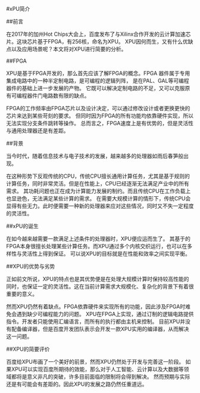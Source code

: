 #xPU简介

##前言

在2017年的加州Hot Chips大会上，百度发布了与Xilinx合作开发的云计算加速芯片。这块芯片基于FPGA，有256核，命名为XPU。
XPU因何而生，又有什么优缺点以及应用场景呢？本文将对XPU进行简要的分析。

##FPGA

XPU是基于FPGA开发的，那么首先应该了解FPGA的概念。FPGA 器件属于专用集成电路中的一种半定制电路，是可编程的逻辑列阵，
是在PAL、GAL等可编程器件的基础上进一步发展的产物。
它既可以解决定制电路的不足，又可以克服原有可编程器件门电路数有限的缺点。

FPGA的工作频率由FPGA芯片以及设计决定，可以通过修改设计或者更换更快的芯片来达到某些苛刻的要求。
但同时因为FPGA的所有功能均依靠硬件实现，所以无法实现分支条件跳转等操作。
总而言之，FPGA速度上是有优势的，但是灵活性与通用处理器还是有差距。

##背景

当今时代，随着信息技术与电子技术的发展，越来越多的处理器如雨后春笋般出现。

在这种形势下反观传统的CPU，传统CPU擅长通用计算任务，尤其是基于规则的计算任务，同时非常灵活。但是在性能上，CPU已经逐渐无法满足产业中的所有需求。
其功耗问题也正在成为计算能力发展的制约。而且传统CPU在工作负载上也显逊色，无法满足某些计算的需求。
在需要大规模计算的情形下，传统CPU会显得有些无力。此时便需要一种新的处理器来应对这些情况，同时又不失一定程度的灵活性。

##xPU的诞生

在如今越来越需要一款满足上述条件的处理器时，XPU便应运而生了。
其基于的FPGA本身很擅长处理某些计算任务。而XPU通过多个内核交织运行，也可以在多样性与灵活性上得到保证。
可以说XPU的目标就是在性能和效率之间实现平衡。

##XPU的优势与劣势

正如前文所说，XPU的特点也是其优势便是在处理大规模计算时保持较高性能的同时，也保证一定的灵活性。这在当前计算需求大规模化、复杂化的背景下有着很重要的意义。


然而XPU仍然有着缺点。FPGA依靠硬件来实现所有的功能，因此涉及FPGA时难免会遇到缺少可编程能力的问题。
XPU在FPGA上实现，通过订制的逻辑电路提供指令。开发者只能使用汇编语言，而所有的执行都由主机来控制。
目前XPU并没有配备编译器，但是百度开发团队表示会开发一款XPU实用的编译器，从而解决这一问题。

##XPU的简要评价

百度给XPU布画了一个美好的前景，然而XPU仍然处于开发与完善这一阶段。
如果XPU可以实现百度所期待的效能，那么对于人工智能、云计算以及大数据等领域都将是意义非凡的突破，许多目前面临的限制将会得到解决。
然而预期与实际还是有可能会有差距的。因此XPU的发展之路仍然任重道远。